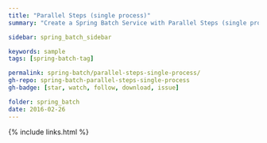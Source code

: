 ```yaml
---
title: "Parallel Steps (single process)"
summary: "Create a Spring Batch Service with Parallel Steps (single process)"

sidebar: spring_batch_sidebar

keywords: sample
tags: [spring-batch-tag]

permalink: spring-batch/parallel-steps-single-process/
gh-repo: spring-batch-parallel-steps-single-process
gh-badge: [star, watch, follow, download, issue]

folder: spring_batch
date: 2016-02-26
---
```


{% include links.html %}
